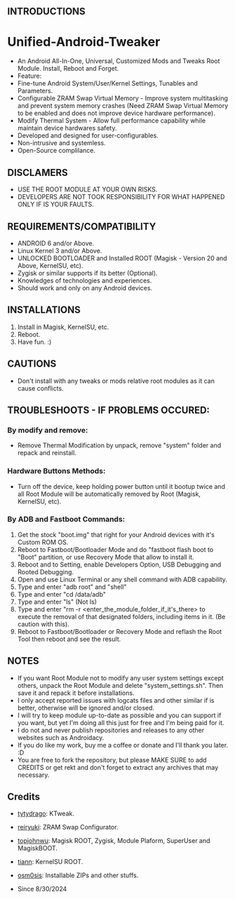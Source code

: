 ## INTRODUCTIONS
# Unified-Android-Tweaker
- An Android All-In-One, Universal, Customized Mods and Tweaks Root Module. Install, Reboot and Forget.
- Feature:
- Fine-tune Android System/User/Kernel Settings, Tunables and Parameters.
- Configurable ZRAM Swap Virtual Memory - Improve system multitasking and prevent system memory crashes (Need ZRAM Swap Virtual Memory to be enabled and does not improve device hardware performance).
- Modify Thermal System - Allow full performance capability while maintain device hardwares safety.
- Developed and designed for user-configurables.
- Non-intrusive and systemless.
- Open-Source complilance.

## DISCLAMERS
- USE THE ROOT MODULE AT YOUR OWN RISKS.
- DEVELOPERS ARE NOT TOOK RESPONSIBILITY FOR WHAT HAPPENED ONLY IF IS YOUR FAULTS.

## REQUIREMENTS/COMPATIBILITY
- ANDROID 6 and/or Above.
- Linux Kernel 3 and/or Above.
- UNLOCKED BOOTLOADER and Installed ROOT (Magisk - Version 20 and Above, KernelSU, etc).
- Zygisk or similar supports if its better (Optional).
- Knowledges of technologies and experiences.
- Should work and only on any Android devices.

## INSTALLATIONS
1. Install in Magisk, KernelSU, etc.
2. Reboot.
5. Have fun. :)

## CAUTIONS
- Don't install with any tweaks or mods relative root modules as it can cause conflicts.

## TROUBLESHOOTS - IF PROBLEMS OCCURED:
### By modify and remove:
- Remove Thermal Modification by unpack, remove "system" folder and repack and reinstall.
### Hardware Buttons Methods:
- Turn off the device, keep holding power button until it bootup twice and all Root Module will be automatically removed by Root (Magisk, KernelSU, etc).
### By ADB and Fastboot Commands:
1. Get the stock "boot.img" that right for your Android devices with it's Custom ROM OS.
2. Reboot to Fastboot/Bootloader Mode and do "fastboot flash boot <the boot.img> to "Boot" partition, or use Recovery Mode that allow to install it.
3. Reboot and to Setting, enable Developers Option, USB Debugging and Rooted Debugging.
4. Open and use Linux Terminal or any shell command with ADB capability.
5. Type and enter "adb root" and "shell"
6. Type and enter "cd /data/adb"
7. Type and enter "ls" (Not Is)
8. Type and enter "rm -r <enter_the_module_folder_if_it's_there> to execute the removal of that designated folders, including items in it. (Be caution with this).
9. Reboot to Fastboot/Bootloader or Recovery Mode and reflash the Root Tool then reboot and see the result.

## NOTES
- If you want Root Module not to modify any user system settings except others, unpack the Root Module and delete "system_settings.sh". Then save it and repack it before installations.
- I only accept reported issues with logcats files and other similar if is better, otherwise will be ignored and/or closed.
- I will try to keep module up-to-date as possible and you can support if you want, but yet I'm doing all this just for free and I'm being paid for it.
- I do not and never publish repositories and releases to any other websites such as Androidacy.
- If you do like my work, buy me a coffee or donate and I'll thank you later. :D
- You are free to fork the repository, but please MAKE SURE to add CREDITS or get rekt and don't forget to extract any archives that may necessary.

## Credits
- [tytydrago](https://github.com/tytydraco): KTweak.
- [reiryuki](https://github.com/reiryuki): ZRAM Swap Configurator.
- [topjohnwu](https://github.com/topjohnwu): Magisk ROOT, Zygisk, Module Plaform, SuperUser and MagiskBOOT.
- [tiann](https://github.com/tiann): KernelSU ROOT.
- [osm0sis](https://github.com/osm0sis): Installable ZIPs and other stuffs.

- Since 8/30/2024
